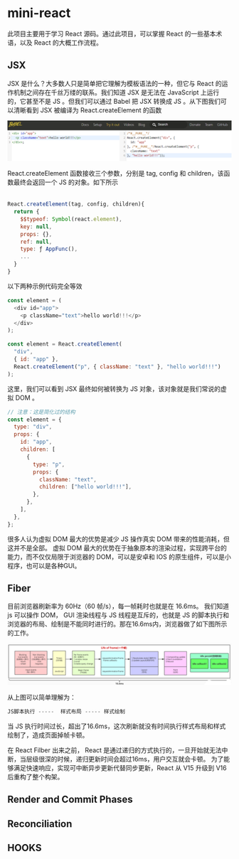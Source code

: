 # mini-react

此项目主要用于学习 React 源码。通过此项目，可以掌握 React 的一些基本术语，以及 React 的大概工作流程。

## JSX

JSX 是什么？大多数人只是简单把它理解为模板语法的一种，但它与 React 的运作机制之间存在千丝万缕的联系。我们知道 JSX 是无法在 JavaScript 上运行的，它甚至不是 JS 。但我们可以通过 Babel 把 JSX 转换成 JS 。从下图我们可以清晰看到 JSX 被编译为 React.createElement 的函数

![avatar](/images/1.png)

React.createElement 函数接收三个参数，分别是 tag, config 和 children，该函数最终会返回一个 JS 的对象。如下所示

```js

React.createElement(tag, config, children){
  return {
    $$typeof: Symbol(react.element),
    key: null,
    props: {},
    ref: null,
    type: ƒ AppFunc(),
    ...
  }
}

```

以下两种示例代码完全等效

```js
const element = (
  <div id="app">
    <p className="text">hello world!!!</p>
  </div>
);
```

```js
const element = React.createElement(
  "div",
  { id: "app" },
  React.createElement("p", { className: "text" }, "hello world!!!")
);
```

这里，我们可以看到 JSX 最终如何被转换为 JS 对象，该对象就是我们常说的虚拟 DOM 。

```js
// 注意：这是简化过的结构
const element = {
  type: "div",
  props: {
    id: "app",
    children: [
      {
        type: "p",
        props: {
          className: "text",
          children: ["hello world!!!"],
        },
      },
    ],
  },
};
```

很多人认为虚拟 DOM 最大的优势是减少 JS 操作真实 DOM 带来的性能消耗，但这并不是全部。 虚拟 DOM 最大的优势在于抽象原本的渲染过程，实现跨平台的能力，而不仅仅局限于浏览器的 DOM，可以是安卓和 IOS 的原生组件，可以是小程序，也可以是各种GUI。



## Fiber

目前浏览器刷新率为 60Hz（60 帧/s），每一帧耗时也就是在 16.6ms。 我们知道 js 可以操作 DOM， GUI 渲染线程与 JS 线程是互斥的，也就是 JS 的脚本执行和浏览器的布局、绘制是不能同时进行的。那在16.6ms内，浏览器做了如下图所示的工作。

![avatar](/images/2.png)

从上图可以简单理解为：

```js
JS脚本执行 -----  样式布局 ----- 样式绘制
```

当 JS 执行时间过长，超出了16.6ms，这次刷新就没有时间执行样式布局和样式绘制了，造成页面掉帧卡顿。

在 React Filber 出来之前， React 是通过递归的方式执行的，一旦开始就无法中断，当层级很深的时候，递归更新时间会超过16ms，用户交互就会卡顿。
为了能够满足快速响应，实现可中断异步更新代替同步更新，React 从 V15 升级到 V16 后重构了整个构架。


## Render and Commit Phases

## Reconciliation

## HOOKS
